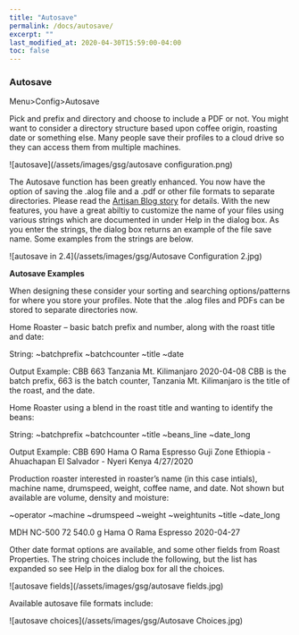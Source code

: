 ```yaml
---
title: "Autosave"
permalink: /docs/autosave/
excerpt: ""
last_modified_at: 2020-04-30T15:59:00-04:00
toc: false
---
```


### Autosave

Menu>Config>Autosave

Pick and prefix and directory and choose to include a PDF or not.  You might want to consider a directory structure based upon coffee origin, roasting date or something else.  Many people save their profiles to a cloud drive so they can access them from multiple machines.

![autosave](/assets/images/gsg/autosave configuration.png)

The Autosave function has been greatly enhanced.  You now have the option of saving the .alog file and a .pdf or other file formats to separate directories.  Please read the [Artisan Blog story](https://artisan-roasterscope.blogspot.com/2020/05/autosave-file-naming.html) for details. With the new features, you have a great abiltiy to customize the name of your files using various strings which are documented in under Help in the dialog box.  As you enter the strings, the dialog box returns an example of the file save name.  Some examples from the strings are below.  

![autosave in 2.4](/assets/images/gsg/Autosave Configuration 2.jpg)


**Autosave Examples**

When designing these consider your sorting and searching options/patterns for where you store your profiles.  Note that the .alog files and PDFs can be stored to separate directories now.  

Home Roaster – basic batch prefix and number, along with the roast title and date:

String: ~batchprefix ~batchcounter ~title ~date

Output Example: CBB 663 Tanzania Mt. Kilimanjaro 2020-04-08   CBB is the batch prefix, 663 is the batch counter, Tanzania Mt. Kilimanjaro is the title of the roast, and the date.    

Home Roaster using a blend in the roast title and wanting to identify the beans:

String: ~batchprefix ~batchcounter ~title ~beans_line  ~date_long

Output Example: CBB 690 Hama O Rama Espresso Guji Zone Ethiopia - Ahuachapan El Salvador - Nyeri Kenya 4/27/2020

Production roaster interested in roaster’s name (in this case intials), machine name, drumspeed, weight, coffee name, and date.  Not shown but available are volume, density and moisture:  

~operator ~machine ~drumspeed  ~weight ~weightunits ~title ~date_long

MDH NC-500 72  540.0 g Hama O Rama Espresso 2020-04-27

Other date format options are available, and some other fields from Roast Properties.  The string choices include the following, but the list has expanded so see Help in the dialog box for all the choices.

![autosave fields](/assets/images/gsg/autosave fields.jpg)

Available autosave file formats include:

![autosave choices](/assets/images/gsg/Autosave Choices.jpg)


